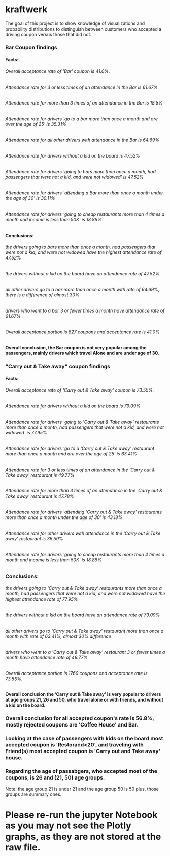 # kraftwerk
The goal of this project is to show knowledge of visualizations and probability distributions to distinguish between customers who accepted a driving coupon versus those that did not.

### Bar Coupon findings

#### Facts:
###### Overall acceptance rate of 'Bar' coupon is 41.0%.
###### Attendance rate for 3 or less times of an attendance in the Bar is 61.67%
###### Attendance rate for more than 3 times of an attendance in the Bar is 18.5%
###### Attendance rate for drivers 'go to a bar more than once a month and are over the age of 25' is 35.31%
###### Attendance rate for all other drivers with attendance in the Bar is 64.69%
###### Attendance rate for drivers without a kid on the board is 47.52%
###### Attendance rate for drivers 'going to bars more than once a month, had passengers that were not a kid, and were not widowed' is 47.52%
###### Attendance rate for drivers 'attending a Bar more than once a month under the age of 30' is 30.11%
###### Attendance rate for drivers 'going to cheap restaurants more than 4 times a month and income is less than 50K' is 18.86%

#### Conclusions: 
###### the drivers going to bars more than once a month, had passengers that were not a kid, and were not widowed have the highest attendance rate of 47.52%
###### the drivers without a kid on the board have an attendance rate of 47.52%
###### all other drivers go to a bar more than once a month with rate of 64.69%, there is a difference of almost 30%
###### drivers who went to a bar 3 or fewer times a month have attendance rate of 61.67%
###### Overall acceptance portion is 827 coupons and acceptance rate is 41.0%

#### Overall conclusion, the Bar coupon is not very popular among the passengers, mainly drivers which travel Alone and are under age of 30.

### "Carry out & Take away" coupon findings

#### Facts:

###### Overall acceptance rate of 'Carry out & Take away' coupon is 73.55%.

###### Attendance rate for drivers without a kid on the board is 79.09%
###### Attendance rate for drivers 'going to 'Carry out & Take away' restaurants more than once a month, had passengers that were not a kid, and were not widowed' is 77.95%
###### Attendance rate for drivers 'go to a 'Carry out & Take away' restaurant more than once a month and are over the age of 25' is 63.41%

###### Attendance rate for 3 or less times of an attendance in the 'Carry out & Take away' restaurant is 49.77%
###### Attendance rate for more than 3 times of an attendance in the 'Carry out & Take away' restaurant  is 47.78%
###### Attendance rate for drivers 'attending 'Carry out & Take away' restaurants more than once a month under the age of 30' is 43.18%
###### Attendance rate for other drivers with attendance in the 'Carry out & Take away' restaurant is 36.59%

###### Attendance rate for drivers 'going to cheap restaurants more than 4 times a month and income is less than 50K' is 18.86%

### Conclusions:
###### the drivers going to 'Carry out & Take away' restaurants more than once a month, had passengers that were not a kid, and were not widowed have the highest attendance rate of 77.95%
###### the drivers without a kid on the board have an attendance rate of 79.09%
###### all other drivers go to 'Carry out & Take away' restaurant more than once a month with rate of 63.41%, almost 30% difference
###### drivers who went to a 'Carry out & Take away' restaurant 3 or fewer times a month have attendance rate of 49.77%
###### Overall acceptance portion is 1760 coupons and acceptance rate is 73.55%.

#### Overall conclusion the ‘Carry out & Take away’ is very popular to drivers at age groups 21, 26 and 50, who travel alone or with friends, and without a kid on the board.

### Overall conclusion for all accepted coupon's rate is 56.8%, mostly rejected coupons are 'Coffee House' and Bar.
### Looking at the case of passengers with kids on the board most accepted coupon is 'Restorand<20', and traveling with Friend(s) most accepted coupon is 'Carry out and Take away' house.
### Regarding the age of passabgers, who accepted most of the coupons,  is 26 and (21, 50) age groups.
Note: the age group 21 is under 21 and the age group 50 is 50 plus, those groups are summary ones.

# Please re-run the jupyter Notebook as you may not see the Plotly graphs, as they are not stored at the raw file.
